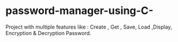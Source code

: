 # password-manager-using-C-
Project with multiple features like : Create , Get , Save, Load ,Display, Encryption &amp; Decryption Password. 
